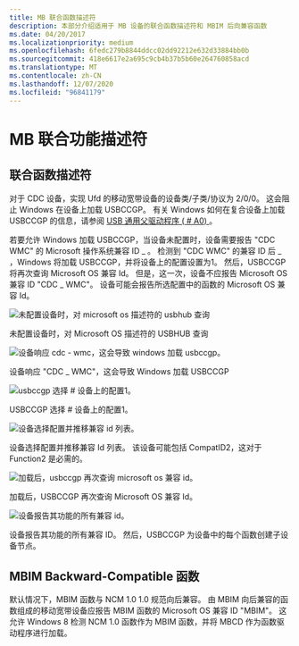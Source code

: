 ```yaml
---
title: MB 联合函数描述符
description: 本部分介绍适用于 MB 设备的联合函数描述符和 MBIM 后向兼容函数
ms.date: 04/20/2017
ms.localizationpriority: medium
ms.openlocfilehash: 6fedc279b8844ddcc02dd92212e632d33884bb0b
ms.sourcegitcommit: 418e6617e2a695c9cb4b37b5b60e264760858acd
ms.translationtype: MT
ms.contentlocale: zh-CN
ms.lasthandoff: 12/07/2020
ms.locfileid: "96841179"
---
```

# <a name="mb-union-function-descriptors"></a>MB 联合功能描述符


## <a name="union-function-descriptors"></a>联合函数描述符


对于 CDC 设备，实现 Ufd 的移动宽带设备的设备类/子类/协议为 2/0/0。 这会阻止 Windows 在设备上加载 USBCCGP。 有关 Windows 如何在复合设备上加载 USBCCGP 的信息，请参阅 [USB 通用父驱动程序 ( # A0) ](/windows-hardware/drivers/ddi/index)。

若要允许 Windows 加载 USBCCGP，当设备未配置时，设备需要报告 "CDC WMC" 的 Microsoft 操作系统兼容 ID \_ 。 检测到 "CDC WMC" 的兼容 ID 后 \_ ，Windows 将加载 USBCCGP，并将设备上的配置设置为1。 然后，USBCCGP 将再次查询 Microsoft OS 兼容 Id。 但是，这一次，设备不应报告 Microsoft OS 兼容 ID "CDC \_ WMC"。 设备可能会报告所选配置中的函数的 Microsoft OS 兼容 Id。

![未配置设备时，对 microsoft os 描述符的 usbhub 查询](images/mbim1.png)

未配置设备时，对 Microsoft OS 描述符的 USBHUB 查询

![设备响应 cdc \- wmc，这会导致 windows 加载 usbccgp。](images/mbim2.png)

设备响应 "CDC \_ WMC"，这会导致 Windows 加载 USBCCGP

![usbccgp 选择 \# 设备上的配置1。](images/mbim3.png)

USBCCGP 选择 \# 设备上的配置1。

![设备选择配置并推移兼容 id 列表。](images/mbim4.png)

设备选择配置并推移兼容 Id 列表。 该设备可能包括 CompatID2，这对于 Function2 是必需的。

![加载后，usbccgp 再次查询 microsoft os 兼容 id。](images/mbim5.png)

加载后，USBCCGP 再次查询 Microsoft OS 兼容 Id。

![设备报告其功能的所有兼容 id。](images/mbim6.png)

设备报告其功能的所有兼容 ID。 然后，USBCCGP 为设备中的每个函数创建子设备节点。

## <a name="mbim-backward-compatible-functions"></a>MBIM Backward-Compatible 函数


默认情况下，MBIM 函数与 NCM 1.0 1.0 规范向后兼容。 由 MBIM 向后兼容的函数组成的移动宽带设备应报告 MBIM 函数的 Microsoft OS 兼容 ID "MBIM"。 这允许 Windows 8 检测 NCM 1.0 函数作为 MBIM 函数，并将 MBCD 作为函数驱动程序进行加载。

 

